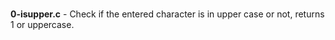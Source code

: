 #
**0-isupper.c** - Check if the entered character is in upper case or not, returns 1 or uppercase.
#
